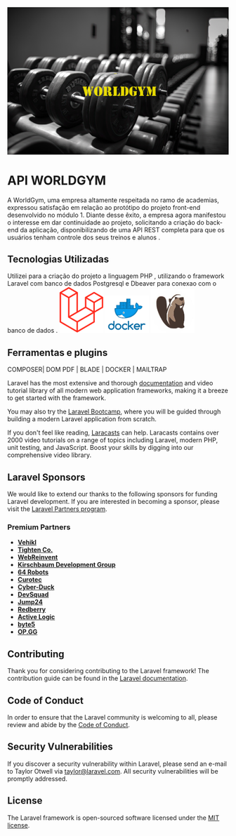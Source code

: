 <img src="https://github.com/jlaindorf/files/blob/main/halteres-no-chao-de-uma-academia-ai-generative.jpg" width="600" alt="Logo">


# API WORLDGYM

A WorldGym, uma empresa altamente respeitada no ramo de academias, expressou satisfação em relação ao protótipo do projeto front-end desenvolvido no módulo 1. Diante desse êxito, a empresa agora manifestou o interesse em dar continuidade ao projeto, solicitando a criação do back-end da aplicação, disponibilizando de uma API REST completa para que os usuários tenham controle dos seus treinos e alunos .

## Tecnologias Utilizadas
Utilizei para a criação do projeto a linguagem PHP , utilizando o framework Laravel com banco de dados Postgresql e Dbeaver para conexao com o banco de dados . 
<img src="https://github.com/jlaindorf/files/blob/main/download.png" width="100" alt="laravel">
<img src="https://github.com/jlaindorf/files/blob/main/docker.png" width="100" alt="docker">
<img src="https://github.com/jlaindorf/files/blob/main/dbeaver.jpg" width="100" alt="dbeaver">
## Ferramentas e plugins 

COMPOSER| DOM PDF | BLADE | DOCKER | MAILTRAP

Laravel has the most extensive and thorough [documentation](https://laravel.com/docs) and video tutorial library of all modern web application frameworks, making it a breeze to get started with the framework.

You may also try the [Laravel Bootcamp](https://bootcamp.laravel.com), where you will be guided through building a modern Laravel application from scratch.

If you don't feel like reading, [Laracasts](https://laracasts.com) can help. Laracasts contains over 2000 video tutorials on a range of topics including Laravel, modern PHP, unit testing, and JavaScript. Boost your skills by digging into our comprehensive video library.

## Laravel Sponsors

We would like to extend our thanks to the following sponsors for funding Laravel development. If you are interested in becoming a sponsor, please visit the [Laravel Partners program](https://partners.laravel.com).

### Premium Partners

- **[Vehikl](https://vehikl.com/)**
- **[Tighten Co.](https://tighten.co)**
- **[WebReinvent](https://webreinvent.com/)**
- **[Kirschbaum Development Group](https://kirschbaumdevelopment.com)**
- **[64 Robots](https://64robots.com)**
- **[Curotec](https://www.curotec.com/services/technologies/laravel/)**
- **[Cyber-Duck](https://cyber-duck.co.uk)**
- **[DevSquad](https://devsquad.com/hire-laravel-developers)**
- **[Jump24](https://jump24.co.uk)**
- **[Redberry](https://redberry.international/laravel/)**
- **[Active Logic](https://activelogic.com)**
- **[byte5](https://byte5.de)**
- **[OP.GG](https://op.gg)**

## Contributing

Thank you for considering contributing to the Laravel framework! The contribution guide can be found in the [Laravel documentation](https://laravel.com/docs/contributions).

## Code of Conduct

In order to ensure that the Laravel community is welcoming to all, please review and abide by the [Code of Conduct](https://laravel.com/docs/contributions#code-of-conduct).

## Security Vulnerabilities

If you discover a security vulnerability within Laravel, please send an e-mail to Taylor Otwell via [taylor@laravel.com](mailto:taylor@laravel.com). All security vulnerabilities will be promptly addressed.

## License

The Laravel framework is open-sourced software licensed under the [MIT license](https://opensource.org/licenses/MIT).
